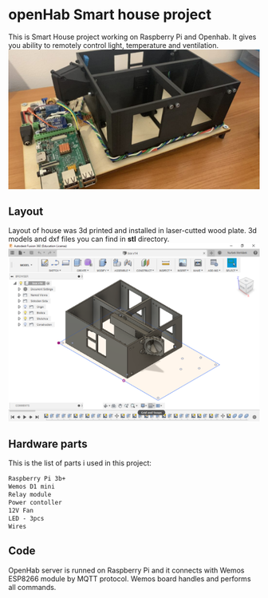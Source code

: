 # openHab Smart house project 
This is Smart House project working on Raspberry Pi and Openhab. It gives you ability to remotely control light, temperature and ventilation.
![Project image](project.jpg)
## Layout
Layout of house was 3d printed and installed in laser-cutted wood plate. 3d models and dxf files you can find in **stl** directory.
![Layout image](screen1.PNG)
## Hardware parts
This is the list of parts i used in this project:
```
Raspberry Pi 3b+
Wemos D1 mini
Relay module
Power contoller
12V Fan
LED - 3pcs
Wires
```
## Code 
OpenHab server is runned on Raspberry Pi and it connects with Wemos ESP8266 module by MQTT protocol. Wemos board handles and performs all commands.